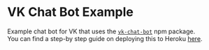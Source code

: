 # VK Chat Bot Example
Example chat bot for VK that uses the [`vk-chat-bot`](https://github.com/sudoio/vk-chat-bot) npm package.    
You can find a step-by step guide on deploying this to Heroku [here](https://github.com/sudoio/vk-chat-bot/tree/master/heroku_guide).
